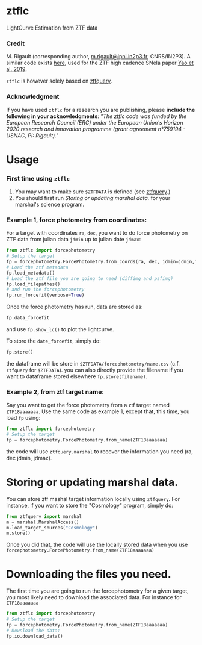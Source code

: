 # ztflc
LightCurve Estimation from ZTF data


### Credit

M. Rigault (corresponding author, m.rigault@ipnl.in2p3.fr, CNRS/IN2P3).
A similar code exists [here](https://github.com/yaoyuhan/ForcePhotZTF), used for the ZTF high cadence SNeIa paper [Yao et al. 2019](http://cdsads.u-strasbg.fr/abs/2019arXiv191002967Y).

`ztflc` is however solely based on [ztfquery](https://github.com/MickaelRigault/ztfquery).

### Acknowledgment

If you have used `ztflc` for a research you are publishing, please **include the following in your acknowledgments**:
_"The ztflc code was funded by the European Research Council (ERC) under the European Union's Horizon 2020 research and innovation programme (grant agreement n°759194 - USNAC, PI: Rigault)."_

# Usage
### First time using `ztflc`

1) You may want to make sure `$ZTFDATA` is defined (see [ztfquery](https://github.com/MickaelRigault/ztfquery).)
2) You should first run *Storing or updating marshal data.* for your marshal's science program.


### Example 1, force photometry from coordinates:

For a target with coordinates `ra`, `dec`, you want to do force photometry on ZTF data from julian data `jdmin` up to julian date `jdmax`:

```python
from ztflc import forcephotometry
# Setup the target
fp = forcephotometry.ForcePhotometry.from_coords(ra, dec, jdmin=jdmin,jdmax=jdmax)
# Load the ztf metadata
fp.load_metadata()
# Load the ztf file you are going to need (diffimg and psfimg)
fp.load_filepathes()
# and run the forcephotometry
fp.run_forcefit(verbose=True)
```
Once the force photometry has run, data are stored as:
```python
fp.data_forcefit
```
and use `fp.show_lc()` to plot the lightcurve.

To store the `date_forcefit`, simply do:
```python
fp.store()
```
the dataframe will be store in `$ZTFDATA/forcephotometry/name.csv` (c.f. `ztfquery` for `$ZTFDATA`). you can also directly provide the filename if you want to dataframe stored elsewhere `fp.store(filename)`.


### Example 2, from ztf target name:
Say you want to get the force photometry from a ztf target named `ZTF18aaaaaaa`. Use the same code as example 1, except that, this time, you load `fp` using:
```python
from ztflc import forcephotometry
# Setup the target
fp = forcephotometry.ForcePhotometry.from_name(ZTF18aaaaaaa)
```

the code will use `ztfquery.marshal` to recover the information you need (ra, dec jdmin, jdmax).

# Storing or updating marshal data.

You can store ztf mashal target information locally using `ztfquery`. For instance, if you want to store the "Cosmology" program, simply do:

```python
from ztfquery import marshal
m = marshal.MarshalAccess()
m.load_target_sources("Cosmology")
m.store()
```
Once you did that, the code will use the locally stored data when you use `forcephotometry.ForcePhotometry.from_name(ZTF18aaaaaaa)`

# Downloading the files you need.

The first time you are going to run the forcephotometry for a given target, you most likely need to download the associated data. For instance for `ZTF18aaaaaaa`

```python
from ztflc import forcephotometry
# Setup the target
fp = forcephotometry.ForcePhotometry.from_name(ZTF18aaaaaaa)
# Download the data:
fp.io.download_data()
```
